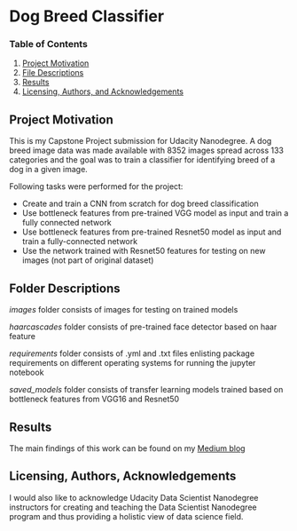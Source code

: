 # Dog Breed Classifier

### Table of Contents

1. [Project Motivation](#motivation)
2. [File Descriptions](#filedescriptions)
2. [Results](#results)
4. [Licensing, Authors, and Acknowledgements](#licensing)

## Project Motivation<a name="motivation"></a>
This is my Capstone Project submission for Udacity Nanodegree. A dog breed image data was made available with 8352 images spread across 133 categories and the goal was to train a classifier for identifying breed of a dog in a given image. 

Following tasks were performed for the project:

- Create and train a CNN from scratch for dog breed classification 
- Use bottleneck features from pre-trained VGG model as input and train a fully connected network
- Use bottleneck features from pre-trained Resnet50 model as input and train a fully-connected network
- Use the network trained with Resnet50 features for testing on new images (not part of original dataset)


## Folder Descriptions <a name="filedescriptions"></a>
*images* folder consists of images for testing on trained models

*haarcascades* folder consists of pre-trained face detector based on haar feature

*requirements* folder consists of .yml and .txt files enlisting package requirements on different operating systems for running the jupyter notebook

*saved_models* folder consists of transfer learning models trained based on bottleneck features from VGG16 and Resnet50

## Results<a name="results"></a>
The main findings of this work can be found on my [Medium blog](https://ankit-patel03.medium.com/who-let-the-dogs-breed-out-who-who-convolutional-neural-network-a2815c586641)

## Licensing, Authors, Acknowledgements<a name="licensing"></a>
I would also like to acknowledge Udacity Data Scientist Nanodegree instructors for creating and teaching the Data Scientist Nanodegree program and thus providing a holistic view of data science field.
